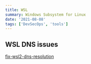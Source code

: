```yaml
---
title: WSL
summary: Windows Subsystem for Linux
date: '2021-08-08'
tags: ['DevSecOps', 'tools']
---
```


## WSL DNS issues

[fix-wsl2-dns-resolution](https://gist.github.com/coltenkrauter/608cfe02319ce60facd76373249b8ca6)
